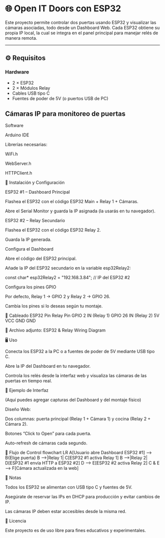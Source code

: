 # 🌐 Open IT Doors con ESP32

Este proyecto permite controlar dos puertas usando ESP32 y visualizar las cámaras asociadas, todo desde un Dashboard Web.
Cada ESP32 obtiene su propia IP local, la cual se integra en el panel principal para manejar relés de manera remota.

---

## ⚙️ Requisitos

### Hardware
- 2 × ESP32
- 2 × Módulos Relay
- Cables USB tipo C
- Fuentes de poder de 5V (o puertos USB de PC)

## Cámaras IP para monitoreo de puertas

Software

Arduino IDE

Librerías necesarias:

WiFi.h

WebServer.h

HTTPClient.h

🚀 Instalación y Configuración

ESP32 #1 – Dashboard Principal

Flashea el ESP32 con el código ESP32 Main + Relay 1 + Cámaras.

Abre el Serial Monitor y guarda la IP asignada (la usarás en tu navegador).

ESP32 #2 – Relay Secundario

Flashea el ESP32 con el código ESP32 Relay 2.

Guarda la IP generada.

Configura el Dashboard

Abre el código del ESP32 principal.

Añade la IP del ESP32 secundario en la variable esp32Relay2:

const char* esp32Relay2 = "192.168.3.84"; // IP del ESP32 #2


Configura los pines GPIO

Por defecto, Relay 1 → GPIO 2 y Relay 2 → GPIO 26.

Cambia los pines si lo deseas según tu montaje.

🔌 Cableado
ESP32 Pin	Relay Pin
GPIO 2	IN (Relay 1)
GPIO 26	IN (Relay 2)
5V	VCC
GND	GND

📎 Archivo adjunto: ESP32 & Relay Wiring Diagram

🖥️ Uso

Conecta los ESP32 a la PC o a fuentes de poder de 5V mediante USB tipo C.

Abre la IP del Dashboard en tu navegador.

Controla los relés desde la interfaz web y visualiza las cámaras de las puertas en tiempo real.

📸 Ejemplo de Interfaz

(Aquí puedes agregar capturas del Dashboard y del montaje físico)

Diseño Web:

Dos columnas: puerta principal (Relay 1 + Cámara 1) y cocina (Relay 2 + Cámara 2).

Botones “Click to Open” para cada puerta.

Auto-refresh de cámaras cada segundo.

🔄 Flujo de Control
flowchart LR
    A[Usuario abre Dashboard ESP32 #1] --> B{Elige puerta}
    B -->|Relay 1| C[ESP32 #1 activa Relay 1]
    B -->|Relay 2| D[ESP32 #1 envía HTTP a ESP32 #2]
    D --> E[ESP32 #2 activa Relay 2]
    C & E --> F[Cámara actualizada en la web]

📝 Notas

Todos los ESP32 se alimentan con USB tipo C y fuentes de 5V.

Asegúrate de reservar las IPs en DHCP para producción y evitar cambios de IP.

Las cámaras IP deben estar accesibles desde la misma red.

📄 Licencia

Este proyecto es de uso libre para fines educativos y experimentales.
